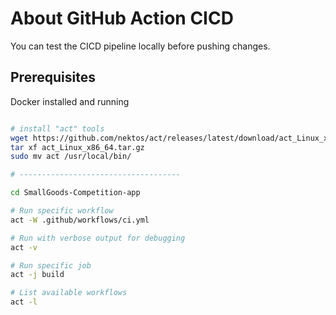 # About GitHub Action CICD

You can test the CICD pipeline locally before pushing changes.

## Prerequisites
Docker installed and running

```bash

# install "act" tools
wget https://github.com/nektos/act/releases/latest/download/act_Linux_x86_64.tar.gz
tar xf act_Linux_x86_64.tar.gz
sudo mv act /usr/local/bin/

# ------------------------------------

cd SmallGoods-Competition-app

# Run specific workflow
act -W .github/workflows/ci.yml

# Run with verbose output for debugging
act -v

# Run specific job
act -j build

# List available workflows
act -l
```